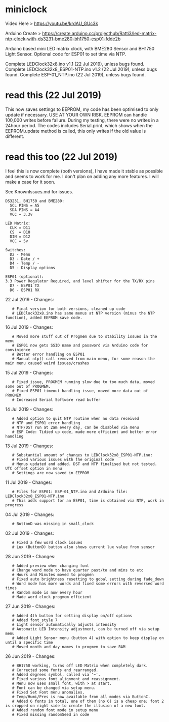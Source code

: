 # miniclock
Video Here > https://youtu.be/krdAU_GUc3k

Arduino Create > https://create.arduino.cc/projecthub/Ratti3/led-matrix-ntp-clock-with-ds3231-bme280-bh1750-esp01-fdde2b

Arduino based mini LED matrix clock, with BME280 Sensor and BH1750 Light Sensor.
Optional code for ESP01 to set time via NTP.

Complete LEDClock32x8.ino v1.1 (22 Jul 2019), unless bugs found.
Complete LEDClock32x8_ESP01-NTP.ino v1.2 (22 Jul 2019), unless bugs found.
Complete ESP-01_NTP.ino (22 Jul 2019), unless bugs found.

# read this (22 Jul 2019)
This now saves settings to EEPROM, my code has been optimised to only update if necessary. USE AT YOUR OWN RISK. EEPROM can handle 100,000 writes before failure. During my testing, there were no writes in a 24hour period. The codes includes Serial.print, which shows when the EEPROM.update method is called, this only writes if the old value is different.

# read this too (22 Jul 2019)
I feel this is now complete (both versions), I have made it stable as possible and seems to work for me. I don't plan on adding any
more features.
I will make a case for it soon.

See KnownIssues.md for issues.

~~~~~~~~~~~~~~~~~~~~~~~~ CONNECTING IT ALL UP ~~~~~~~~~~~~~~~~~~~~~~~~
DS3231, BH1750 and BME280:
  SCL PINS = A5
  SDA PINS = A4
  VCC = 3.3v

LED Matrix:
  CLK = D11
  CS  = D10
  DIN = D12
  VCC = 5v

Switches:
  D2 - Menu
  D3 - Date / +
  D4 - Temp / -
  D5 - Display options
  
ESP01 (optional):
3.3 Power Regulator Required, and level shifter for the TX/RX pins
  D7 - ESP01 TX
  D6 - ESP01 RX
~~~~~~~~~~~~~~~~~~~~~~~~~~~~~~~~~~~~~~~~~~~~~~~~~~~~~~~~~~~~~~~~~~~~~~~~

22 Jul 2019 - Changes:

       # Final version for both versions, cleaned up code
       # LEDClock32x8.ino has same menus at NTP version (minus the NTP function), added EEPROM save code.

16 Jul 2019 - Changes:

       # Moved more stuff out of Progmem due to stability issues in the menu
       # ESP01 now gets SSID name and password via Arduino code for convinience
       # Better error handling on ESP01
       # Manual ntp() call removed from main menu, for some reason the main menu caused weird issues/crashes

15 Jul 2019 - Changes:

       # Fixed issue, PROGMEM running slow due to too much data, moved some out of PROGMEM.
       # Fixed ESP01 timeout handling issue, moved more data out of PROGMEM
       # Increased Serial Software read buffer
       
14 Jul 2019 - Changes:

       # Added option to quit NTP routine when no data received
       # NTP and ESP01 error handling
       # NTP/DST run at 2am every day, can be disabled via menu
       # ESP Code: Tidied up code, made more efficient and better error handling

13 Jul 2019 - Changes:

       # Substantial amount of changes to LEDClock32x8_ESP01-NTP.ino:
       # Fixed various issues with the original code
       # Menus updated and added. DST and NTP finalised but not tested. UTC offset option in menu
       # Settings are now saved in EEPROM

11 Jul 2019 - Changes:

       # Files for ESP01: ESP-01_NTP.ino and Arduino file: LEDClock32x8_ESP01-NTP.ino
       # This adds support for an ESP01, time is obtained via NTP, work in progress

04 Jul 2019 - Changes:

       # ButtonD was missing in small_clock

02 Jul 2019 - Changes:

       # Fixed a few word clock issues
       # Lux (ButtonD) button also shows current lux value from sensor

28 Jun 2019 - Changes:

       # Added preview when changing font
       # Change word mode to have quarter past/to and mins to etc
       # Hours and Minutes moved to progmen
       # Fixed auto brightness resetting to gobal setting during fade_down
       # Word mode has more words and fixed some errors with reversed word times
       # Random mode is now every hour
       # Made word clock progmem efficient

27 Jun 2019 - Changes:

       # Added 4th button for setting display on/off options
       # Added font_style 7
       # Light sensor automatically adjusts intensity
       # Automatic LED Intensity adjustment, can be turned off via setup menu
       # Added Light Sensor menu (button 4) with option to keep display on until a specific time
       # Moved month and day names to progmem to save RAM

26 Jun 2019 - Changes:

       # BH1750 working, turns off LED Matrix when completely dark.
       # Corrected some fonts and rearranged.
       # Added degrees symbol, called via '~'.
       # Fixed various font alignment and reassignment.
       # Menu now uses small font, with > at start.
       # Font can be changed via setup menu.
       # Fixed Set Font menu anomalies.
       # Temp/Humi/Pres is now available from all modes via ButtonC.
       # Added 6 fonts in total, one of them (no 6) is a cheap one; font 2 is cropped on right side to create the illusion of a new font.
       # Added random font mode in setup menu
       # Fixed missing randomSeed in code
